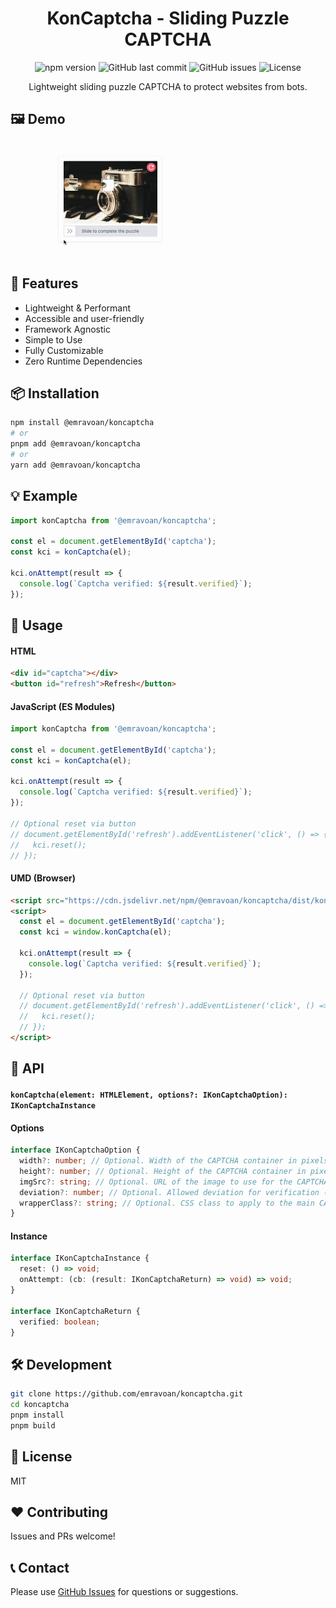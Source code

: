 <h1 align="center">KonCaptcha - Sliding Puzzle CAPTCHA</h1>

<div align="center">

![npm version](https://img.shields.io/npm/v/@emravoan/koncaptcha?style=flat-square)
![GitHub last commit](https://img.shields.io/github/last-commit/emravoan/koncaptcha?style=flat-square)
![GitHub issues](https://img.shields.io/github/issues/emravoan/koncaptcha?style=flat-square)
![License](https://img.shields.io/github/license/emravoan/koncaptcha?style=flat-square)

Lightweight sliding puzzle CAPTCHA to protect websites from bots.

</div>

## 🖼️ Demo

<img src="./demo.gif" alt="konCaptcha Demo" width="320" />

## 🚀 Features

- Lightweight & Performant
- Accessible and user-friendly
- Framework Agnostic
- Simple to Use
- Fully Customizable
- Zero Runtime Dependencies

## 📦 Installation

```bash
npm install @emravoan/koncaptcha
# or
pnpm add @emravoan/koncaptcha
# or
yarn add @emravoan/koncaptcha
```

## 💡 Example

```js
import konCaptcha from '@emravoan/koncaptcha';

const el = document.getElementById('captcha');
const kci = konCaptcha(el);

kci.onAttempt(result => {
  console.log(`Captcha verified: ${result.verified}`);
});
```

## 📖 Usage

#### HTML

```html
<div id="captcha"></div>
<button id="refresh">Refresh</button>
```

#### JavaScript (ES Modules)

```js
import konCaptcha from '@emravoan/koncaptcha';

const el = document.getElementById('captcha');
const kci = konCaptcha(el);

kci.onAttempt(result => {
  console.log(`Captcha verified: ${result.verified}`);
});

// Optional reset via button
// document.getElementById('refresh').addEventListener('click', () => {
//   kci.reset();
// });
```

#### UMD (Browser)

```html
<script src="https://cdn.jsdelivr.net/npm/@emravoan/koncaptcha/dist/koncaptcha.umd.js"></script>
<script>
  const el = document.getElementById('captcha');
  const kci = window.konCaptcha(el);

  kci.onAttempt(result => {
    console.log(`Captcha verified: ${result.verified}`);
  });

  // Optional reset via button
  // document.getElementById('refresh').addEventListener('click', () => {
  //   kci.reset();
  // });
</script>
```

## 📃 API

#### `konCaptcha(element: HTMLElement, options?: IKonCaptchaOption): IKonCaptchaInstance`

#### Options

```ts
interface IKonCaptchaOption {
  width?: number; // Optional. Width of the CAPTCHA container in pixels.
  height?: number; // Optional. Height of the CAPTCHA container in pixels.
  imgSrc?: string; // Optional. URL of the image to use for the CAPTCHA puzzle.
  deviation?: number; // Optional. Allowed deviation for verification (in pixels).
  wrapperClass?: string; // Optional. CSS class to apply to the main CAPTCHA wrapper element.
}
```

#### Instance

```ts
interface IKonCaptchaInstance {
  reset: () => void;
  onAttempt: (cb: (result: IKonCaptchaReturn) => void) => void;
}

interface IKonCaptchaReturn {
  verified: boolean;
}
```

## 🛠️ Development

```bash
git clone https://github.com/emravoan/koncaptcha.git
cd koncaptcha
pnpm install
pnpm build
```

## 📄 License

MIT

## ❤️ Contributing

Issues and PRs welcome!

## 📞 Contact

Please use [GitHub Issues](https://github.com/emravoan/koncaptcha/issues) for questions or suggestions.
